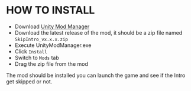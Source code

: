 # HOW TO INSTALL

- Download [Unity Mod Manager](https://www.nexusmods.com/site/mods/21)
- Download the latest release of the mod, it should be a zip file named `SkipIntro_vx.x.x.zip`
- Execute UnityModManager.exe
- Click `Install`
- Switch to `Mods` tab
- Drag the zip file from the mod

The mod should be installed you can launch the game and see if the Intro get skipped or not.
